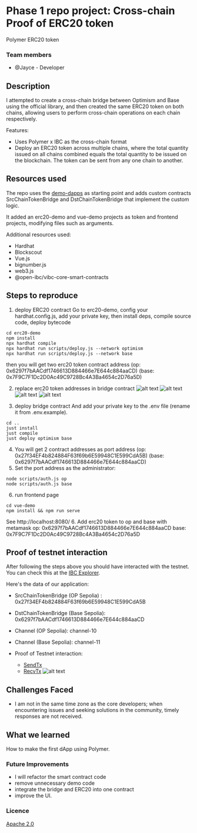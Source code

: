 # Phase 1 repo project: Cross-chain Proof of ERC20 token
Polymer ERC20 token

### Team members
- @Jayce - Developer

## Description
I attempted to create a cross-chain bridge between Optimism and Base using the official library, and then created the same ERC20 token on both chains, allowing users to perform cross-chain operations on each chain respectively.

Features: 
- Uses Polymer x IBC as the cross-chain format
- Deploy an ERC20 token across multiple chains, where the total quantity issued on all chains combined equals the total quantity to be issued on the blockchain. The token can be sent from any one chain to another.

## Resources used

The repo uses the [demo-dapps](https://github.com/polymerdao/demo-dapps) as starting point and adds custom contracts SrcChainTokenBridge and DstChainTokenBridge that implement the custom logic.

It added an erc20-demo and vue-demo projects as token and frontend projects, modifying files such as arguments.

Additional resources used:
- Hardhat
- Blockscout
- Vue.js
- bignumber.js
- web3.js
- @open-ibc/vibc-core-smart-contracts


## Steps to reproduce

1. deploy ERC20 contract
Go to erc20-demo, config your hardhat.config.js, add your private key, then install deps, compile source code, deploy bytecode
```
cd erc20-demo
npm install
npx hardhat compile 
npx hardhat run scripts/deploy.js --network optimism
npx hardhat run scripts/deploy.js --network base
```
then you will get two erc20 token contract address
(op: 0x6297f7bAACdf1746613D884466e7E644c884aaCD)
(base: 0x7F9C7F1Dc2D0Ac49C9728Bc4A3Ba4654c2D76a5D)

2. replace erc20 token addresses in bridge contract
![alt text](image.png)
![alt text](image-1.png)
![alt text](image-2.png)
![alt text](image-3.png)

3. deploy bridge contract
And add your private key to the .env file (rename it from .env.example).
```
cd ..
just install 
just compile
just deploy optimism base
```
4. You will get 2 contract addresses as port address
(op: 0x27f34EF4b824884F63f69b6E59948C1E599CdA5B)
(base: 0x6297f7bAACdf1746613D884466e7E644c884aaCD)
5. Set the port address as the administrator:
```
node scripts/auth.js op
node scripts/auth.js base
```
6. run frontend page
```
cd vue-demo
npm install && npm run serve
```
See http://localhost:8080/
6. Add erc20 token to op and base with metamask
    op: 0x6297f7bAACdf1746613D884466e7E644c884aaCD
    base: 0x7F9C7F1Dc2D0Ac49C9728Bc4A3Ba4654c2D76a5D

## Proof of testnet interaction

After following the steps above you should have interacted with the testnet. You can check this at the [IBC Explorer](https://explorer.ethdenver.testnet.polymer.zone/).

Here's the data of our application:

- SrcChainTokenBridge (OP Sepolia) : 0x27f34EF4b824884F63f69b6E59948C1E599CdA5B
- DstChainTokenBridge (Base Sepolia): 0x6297f7bAACdf1746613D884466e7E644c884aaCD
- Channel (OP Sepolia): channel-10
- Channel (Base Sepolia): channel-11

- Proof of Testnet interaction:
    - [SendTx](https://optimism-sepolia.blockscout.com/tx/0xb19cb4c218b10371f474745130bd41a4c4eea8c014816745dc9253d2b9a317d7?tab=index)
    - [RecvTx](https://base-sepolia.blockscout.com/tx/0x20dbe9f57289bbc13532e3dd3c486aef358919e429a5c6aaefd676b9f8bc0ea1)
    ![alt text](image-4.png)

## Challenges Faced

- I am not in the same time zone as the core developers; when encountering issues and seeking solutions in the community, timely responses are not received.

## What we learned

How to make the first dApp using Polymer.

### Future Improvements
- I will refactor the smart contract code
- remove unnecessary demo code
- integrate the bridge and ERC20 into one contract
- improve the UI.

### Licence
[Apache 2.0](LICENSE)



